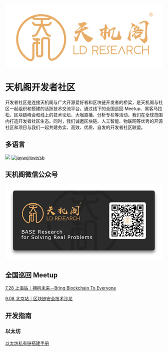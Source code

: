 
![LDResearch_LOGO](images/ldresearch_logo.png)

# 天机阁开发者社区

开发者社区是连接天机阁与广大开源爱好者和区块链开发者的桥梁，是天机阁与社区一起组织和搭建的活跃技术交流平台。通过线下的全国巡回 Meetup、黑客马拉松、区块链峰会和线上的技术论坛、大咖直播、分析专栏等活动，我们在全球范围内打造开发者社区生态。同时，我们诚邀区块链、人工智能、物联网等优秀的开源社区和项目与我们一起共建务实、高效、优质、自发的开发者社区联盟。

## 多语言

[![](https://img.shields.io/badge/Lang-English-blue.svg)](README.md)  [![jaywcjlove/sb](https://jaywcjlove.github.io/sb/lang/chinese.svg)](README-zh.md)

## 天机阁微信公众号

![LDResearch_QRCode](images/ldresearch_qrcode.jpeg)

## 全国巡回 Meetup

[7.28 上海站｜拥抱未来－Bring Blockchain To Everyone](meetup/shanghai)

[9.08 北京站｜区块链安全技术沙龙](meetup/beijing)

## 开发指南

### 以太坊

[以太坊私有链搭建手册](guide/eth/manual.md)

